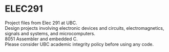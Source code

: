 # ELEC291
Project files from Elec 291 at UBC.    
Design projects involving electronic devices and circuits, electromagnetics, signals and systems, and microcomputers.  
8051 Assembler and embedded C.  
Please consider UBC academic integrity policy before using any code.  
